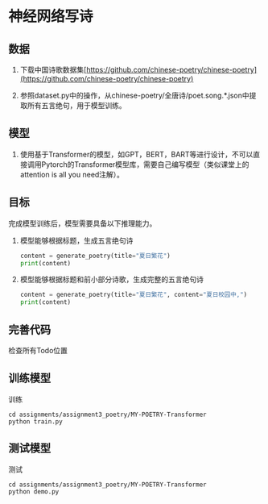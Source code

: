 # 神经网络写诗
## 数据
1. 下载中国诗歌数据集[https://github.com/chinese-poetry/chinese-poetry](https://github.com/chinese-poetry/chinese-poetry)

2. 参照dataset.py中的操作，从chinese-poetry/全唐诗/poet.song.*.json中提取所有五言绝句，用于模型训练。

## 模型
1. 使用基于Transformer的模型，如GPT，BERT，BART等进行设计，不可以直接调用Pytorch的Transformer模型库，需要自己编写模型（类似课堂上的attention is all you need注解）。

## 目标
完成模型训练后，模型需要具备以下推理能力。
1. 模型能够根据标题，生成五言绝句诗
   ```python
   content = generate_poetry(title="夏日繁花")
   print(content)
   ```
2. 模型能够根据标题和前小部分诗歌，生成完整的五言绝句诗
   ```python
   content = generate_poetry(title="夏日繁花", content="夏日校园中,")
   print(content)
   ```

## 完善代码
检查所有Todo位置

## 训练模型
训练
```
cd assignments/assignment3_poetry/MY-POETRY-Transformer
python train.py
```

## 测试模型
测试
```
cd assignments/assignment3_poetry/MY-POETRY-Transformer
python demo.py
```